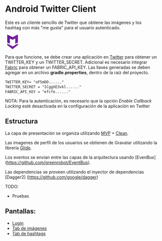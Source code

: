 # Android Twitter Client

Este es un cliente sencillo de Twitter que obtiene las imágenes y los hashtag con más "me gusta" para el usuario autenticado.

![Tab Imágenes](https://github.com/adam-p/markdown-here/raw/master/src/common/images/icon48.png "Tab de imágenes")

Para que funcione, se debe crear una aplicación en [Twitter](https://dev.twitter.com/) para obtener un TWITTER_KEY y un TWITTER_SECRET. Adicional es necesario integrar [Fabric](https://fabric.io/kits/android/twitterkit/install) para obtener un FABRIC_API_KEY. Las llaves generadas se deben agregar en un archivo __gradle.properties__, dentro de la raíz del proyecto.

```
TWITTER_KEY= "oF5mDD......"
TWITTER_SECRET = "ICggXE3vkl......"
FABRIC_API_KEY = "efcfe......"
```
NOTA: Para la autenticación, es necesario que la opción _Enable Callback Locking_ esté desactivada en la configuración de la aplicación en Twitter

## Estructura

La capa de presentación se organiza utilizando [MVP](http://antonioleiva.com/mvp-android) + [Clean](https://8thlight.com/blog/uncle-bob/2012/08/13/the-clean-architecture.html).

Las imagenes de perfil de los usuarios se obtienen de Gravatar utilizando la librería [Glide](https://github.com/bumptech/glide).

Los eventos se envían entre las capas de la arquitectura usando [EvenBus] (https://github.com/greenrobot/EventBus).

Las dependencias se proveen utilizando el inyector de dependencias [Dagger2] (https://github.com/google/dagger)

TODO:
* Pruebas

## Pantallas:

* [Login](./screenshots/1-login.png)
* [Tab de imágenes](./screenshots/2-add_contact.png)
* [Tab de hashtags](./screenshots/3-user_list.png)
